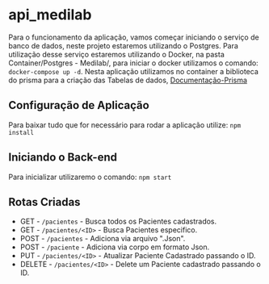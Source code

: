 # api_medilab
Para o funcionamento da aplicação, vamos começar iniciando o serviço de banco de dados, neste projeto estaremos utilizando o Postgres. Para utilização desse serviço estaremos utilizando o Docker, na pasta Container/Postgres - Medilab/, para iniciar o docker utilizamos o comando: `docker-compose up -d`.
Nesta aplicação utilizamos no container a biblioteca do prisma para a criação das Tabelas de dados, [Documentação-Prisma](https://www.prisma.io/docs/getting-started/quickstart)

## Configuração de Aplicação
Para baixar tudo que for necessário para rodar a aplicação utilize: `npm install`

## Iniciando o Back-end
Para inicializar utilizaremo o comando: `npm start`

## Rotas Criadas
* GET - `/pacientes` - Busca todos os Pacientes cadastrados.
* GET - `/pacientes/<ID>` - Busca Pacientes especifico.
* POST - `/pacientes` - Adiciona via arquivo ".Json".
* POST - `/paciente` - Adiciona via corpo em formato Json.
* PUT - `/pacientes/<ID>` - Atualizar Paciente Cadastrado passando o ID.
* DELETE - `/pacientes/<ID>` - Delete um Paciente cadastrado passando o ID.